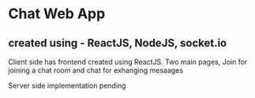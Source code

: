 # Chat Web App 

## created using - ReactJS, NodeJS, socket.io

<p>Client side has frontend created using ReactJS. Two main pages, Join for joining a chat room and chat for exhanging mesaages</p>
<p>Server side implementation pending</p>
